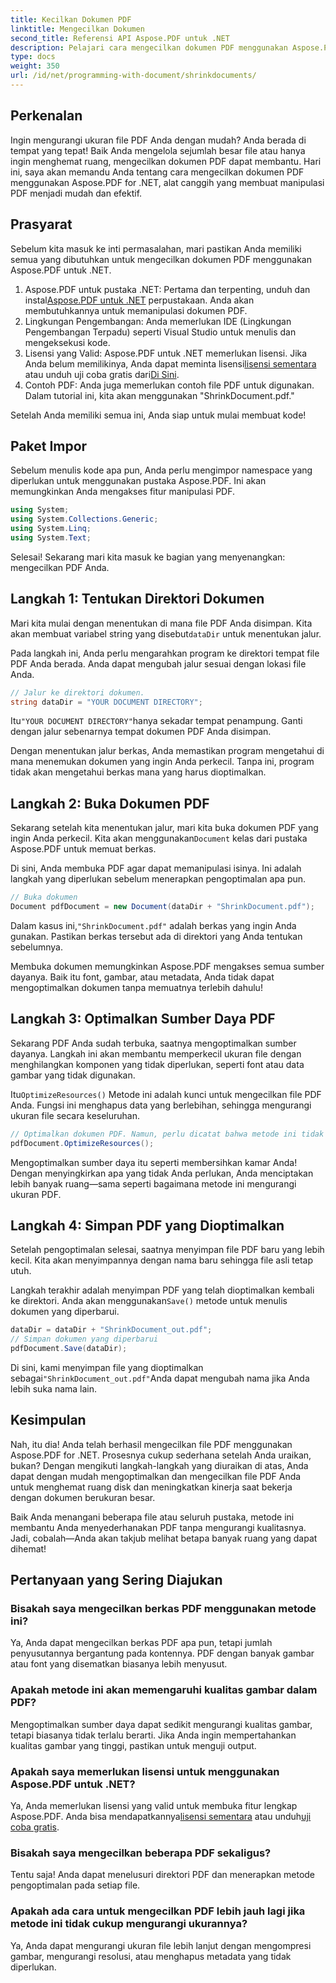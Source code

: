 ```yaml
---
title: Kecilkan Dokumen PDF
linktitle: Mengecilkan Dokumen
second_title: Referensi API Aspose.PDF untuk .NET
description: Pelajari cara mengecilkan dokumen PDF menggunakan Aspose.PDF untuk .NET dalam panduan langkah demi langkah ini. Optimalkan sumber daya PDF dan kurangi ukuran file tanpa mengurangi kualitas.
type: docs
weight: 350
url: /id/net/programming-with-document/shrinkdocuments/
---
```

## Perkenalan

Ingin mengurangi ukuran file PDF Anda dengan mudah? Anda berada di tempat yang tepat! Baik Anda mengelola sejumlah besar file atau hanya ingin menghemat ruang, mengecilkan dokumen PDF dapat membantu. Hari ini, saya akan memandu Anda tentang cara mengecilkan dokumen PDF menggunakan Aspose.PDF for .NET, alat canggih yang membuat manipulasi PDF menjadi mudah dan efektif.

## Prasyarat

Sebelum kita masuk ke inti permasalahan, mari pastikan Anda memiliki semua yang dibutuhkan untuk mengecilkan dokumen PDF menggunakan Aspose.PDF untuk .NET.

1.  Aspose.PDF untuk pustaka .NET: Pertama dan terpenting, unduh dan instal[Aspose.PDF untuk .NET](https://releases.aspose.com/pdf/net/) perpustakaan. Anda akan membutuhkannya untuk memanipulasi dokumen PDF.
2. Lingkungan Pengembangan: Anda memerlukan IDE (Lingkungan Pengembangan Terpadu) seperti Visual Studio untuk menulis dan mengeksekusi kode.
3.  Lisensi yang Valid: Aspose.PDF untuk .NET memerlukan lisensi. Jika Anda belum memilikinya, Anda dapat meminta lisensi[lisensi sementara](https://purchase.aspose.com/temporary-license/) atau unduh uji coba gratis dari[Di Sini](https://releases.aspose.com/).
4. Contoh PDF: Anda juga memerlukan contoh file PDF untuk digunakan. Dalam tutorial ini, kita akan menggunakan "ShrinkDocument.pdf."

Setelah Anda memiliki semua ini, Anda siap untuk mulai membuat kode!


## Paket Impor

Sebelum menulis kode apa pun, Anda perlu mengimpor namespace yang diperlukan untuk menggunakan pustaka Aspose.PDF. Ini akan memungkinkan Anda mengakses fitur manipulasi PDF.

```csharp
using System;
using System.Collections.Generic;
using System.Linq;
using System.Text;
```

Selesai! Sekarang mari kita masuk ke bagian yang menyenangkan: mengecilkan PDF Anda.

## Langkah 1: Tentukan Direktori Dokumen

 Mari kita mulai dengan menentukan di mana file PDF Anda disimpan. Kita akan membuat variabel string yang disebut`dataDir` untuk menentukan jalur.

Pada langkah ini, Anda perlu mengarahkan program ke direktori tempat file PDF Anda berada. Anda dapat mengubah jalur sesuai dengan lokasi file Anda.

```csharp
// Jalur ke direktori dokumen.
string dataDir = "YOUR DOCUMENT DIRECTORY";
```

 Itu`"YOUR DOCUMENT DIRECTORY"`hanya sekadar tempat penampung. Ganti dengan jalur sebenarnya tempat dokumen PDF Anda disimpan.

Dengan menentukan jalur berkas, Anda memastikan program mengetahui di mana menemukan dokumen yang ingin Anda perkecil. Tanpa ini, program tidak akan mengetahui berkas mana yang harus dioptimalkan.


## Langkah 2: Buka Dokumen PDF

 Sekarang setelah kita menentukan jalur, mari kita buka dokumen PDF yang ingin Anda perkecil. Kita akan menggunakan`Document` kelas dari pustaka Aspose.PDF untuk memuat berkas.

Di sini, Anda membuka PDF agar dapat memanipulasi isinya. Ini adalah langkah yang diperlukan sebelum menerapkan pengoptimalan apa pun.

```csharp
// Buka dokumen
Document pdfDocument = new Document(dataDir + "ShrinkDocument.pdf");
```

 Dalam kasus ini,`"ShrinkDocument.pdf"` adalah berkas yang ingin Anda gunakan. Pastikan berkas tersebut ada di direktori yang Anda tentukan sebelumnya.

Membuka dokumen memungkinkan Aspose.PDF mengakses semua sumber dayanya. Baik itu font, gambar, atau metadata, Anda tidak dapat mengoptimalkan dokumen tanpa memuatnya terlebih dahulu!

## Langkah 3: Optimalkan Sumber Daya PDF

Sekarang PDF Anda sudah terbuka, saatnya mengoptimalkan sumber dayanya. Langkah ini akan membantu memperkecil ukuran file dengan menghilangkan komponen yang tidak diperlukan, seperti font atau data gambar yang tidak digunakan.

 Itu`OptimizeResources()` Metode ini adalah kunci untuk mengecilkan file PDF Anda. Fungsi ini menghapus data yang berlebihan, sehingga mengurangi ukuran file secara keseluruhan.

```csharp
// Optimalkan dokumen PDF. Namun, perlu dicatat bahwa metode ini tidak dapat menjamin penyusutan dokumen.
pdfDocument.OptimizeResources();
```

Mengoptimalkan sumber daya itu seperti membersihkan kamar Anda! Dengan menyingkirkan apa yang tidak Anda perlukan, Anda menciptakan lebih banyak ruang—sama seperti bagaimana metode ini mengurangi ukuran PDF.

## Langkah 4: Simpan PDF yang Dioptimalkan

Setelah pengoptimalan selesai, saatnya menyimpan file PDF baru yang lebih kecil. Kita akan menyimpannya dengan nama baru sehingga file asli tetap utuh.

 Langkah terakhir adalah menyimpan PDF yang telah dioptimalkan kembali ke direktori. Anda akan menggunakan`Save()` metode untuk menulis dokumen yang diperbarui.

```csharp
dataDir = dataDir + "ShrinkDocument_out.pdf";
// Simpan dokumen yang diperbarui
pdfDocument.Save(dataDir);
```

 Di sini, kami menyimpan file yang dioptimalkan sebagai`"ShrinkDocument_out.pdf"`Anda dapat mengubah nama jika Anda lebih suka nama lain.

## Kesimpulan

Nah, itu dia! Anda telah berhasil mengecilkan file PDF menggunakan Aspose.PDF for .NET. Prosesnya cukup sederhana setelah Anda uraikan, bukan? Dengan mengikuti langkah-langkah yang diuraikan di atas, Anda dapat dengan mudah mengoptimalkan dan mengecilkan file PDF Anda untuk menghemat ruang disk dan meningkatkan kinerja saat bekerja dengan dokumen berukuran besar.

Baik Anda menangani beberapa file atau seluruh pustaka, metode ini membantu Anda menyederhanakan PDF tanpa mengurangi kualitasnya. Jadi, cobalah—Anda akan takjub melihat betapa banyak ruang yang dapat dihemat!

## Pertanyaan yang Sering Diajukan

### Bisakah saya mengecilkan berkas PDF menggunakan metode ini?
Ya, Anda dapat mengecilkan berkas PDF apa pun, tetapi jumlah penyusutannya bergantung pada kontennya. PDF dengan banyak gambar atau font yang disematkan biasanya lebih menyusut.

### Apakah metode ini akan memengaruhi kualitas gambar dalam PDF?
Mengoptimalkan sumber daya dapat sedikit mengurangi kualitas gambar, tetapi biasanya tidak terlalu berarti. Jika Anda ingin mempertahankan kualitas gambar yang tinggi, pastikan untuk menguji output.

### Apakah saya memerlukan lisensi untuk menggunakan Aspose.PDF untuk .NET?
Ya, Anda memerlukan lisensi yang valid untuk membuka fitur lengkap Aspose.PDF. Anda bisa mendapatkannya[lisensi sementara](https://purchase.aspose.com/temporary-license/) atau unduh[uji coba gratis](https://releases.aspose.com/).

### Bisakah saya mengecilkan beberapa PDF sekaligus?
Tentu saja! Anda dapat menelusuri direktori PDF dan menerapkan metode pengoptimalan pada setiap file.

### Apakah ada cara untuk mengecilkan PDF lebih jauh lagi jika metode ini tidak cukup mengurangi ukurannya?
Ya, Anda dapat mengurangi ukuran file lebih lanjut dengan mengompresi gambar, mengurangi resolusi, atau menghapus metadata yang tidak diperlukan.
